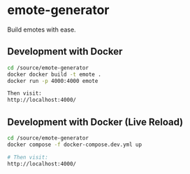 # emote-generator

Build emotes with ease.

## Development with Docker

```bash
cd /source/emote-generator
docker docker build -t emote .
docker run -p 4000:4000 emote

Then visit:
http://localhost:4000/
```

## Development with Docker (Live Reload)

```bash
cd /source/emote-generator
docker compose -f docker-compose.dev.yml up

# Then visit:
http://localhost:4000/
